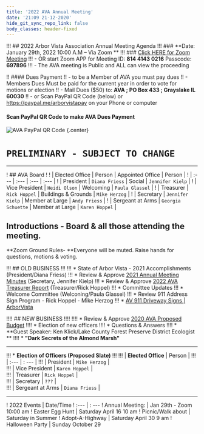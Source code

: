 ```yaml
---
title: '2022 AVA Annual Meeting'
date: '21:09 21-12-2020'
hide_git_sync_repo_link: false
body_classes: header-fixed
---
```


<link id="linkstyle" rel='stylesheet' href='/css/ava.css'/>

!!! ## 2022 Arbor Vista Association Annual Meeting Agenda
!!! ### **Date:  January 29th, 2022  10:00 A.M – Via Zoom **
!!! ### [Click HERE for Zoom Meeting](https://us02web.zoom.us/j/81441430216?pwd=OXp6MXlkdGJqS2orZ1lTNm1TWTlzZz09) 
!!! - OR start Zoom APP for Meeting ID: **814 4143 0216**  Passcode: **697896**
!!! - The AVA meeting is Public and ALL can view the proceeding

!! #### Dues Payment
!! - to be a Member of AVA you must pay dues
!! - Members Dues Must be paid for the current year in order to vote for motions or election
!! - Mail Dues ($50) to:  __**AVA ; PO Box 433 ; Grayslake IL 60030**__
!! - or Scan PayPal QR Code (below) or https://paypal.me/arborvistapay on your Phone or computer

#### Scan PayPal QR Code to make AVA Dues Payment 

![AVA PayPal QR Code](https://files.arborvista.org/images/PayPal_QR_Code.png?resize=400,200) {.center}

# `PRELIMINARY - SUBJECT TO CHANGE`
---
! ## AVA Board
!
! |  Elected Office      | Person      | Appointed Office      | Person |
! | :--- | :--- | :--- | :--- |
! |  President | `Diana Friess`  |  Social |  `Jennifer Kielp` |
! |  Vice President | `Heidi Olson` |   Welcoming |  `Paula Glassel` |
! |  Treasurer |  `Rick Hoppel` |   Buildings & Grounds |  `Mike Herzog` |
! |  Secretary |  `Jennifer Kielp` |   Member at Large |  `Andy Friess` |
! |  Sergeant at Arms |  `Georgia Schuette` | Member at Large | `Karen Hoppel`  |

## Introductions - Board & all those attending the meeting.

**Zoom Ground Rules- **Everyone will be muted.  Raise hands for questions, motions & voting.

!!! ## OLD BUSINESS
!!! 
!!! *   State of Arbor Vista - 2021 Accomplishments (President/Diana Friess)
!!! *   Review & Approve [2021 Annual Meeting Minutes](https://docs.google.com/document/d/e/2PACX-1vTEhHkAwFG6HRVNwnYJ3BkewGng2QxkZz1yaRVm73uTlddHRi-3sbmaLEt4Q5guufZLzszBc2HQxr9P/pub) (Secretary, Jennifer Kielp)
!!! *   Review & Approve [ 2022 AVA Treasurer Report](https://arborvista.org/docs/2020-ava-treasurer-report) (Treasurer/Rick Hoppel)
!!! *   Committee Updates
!!! *   Welcome Committee  (Welconing/Paula Glassel)
!!! *   Review 911 Address Sign Program - Rick Hoppel - Mike Herzog
!!! *  [AV 911 Driveway Signs | ArborVista](https://arborvista.org/projects/av-911-signs)

!!!! ## NEW BUSINESS
!!!! 
!!!! *   Review & Approve [2020 AVA Proposed Budget](../2022-ava-annual-meeting)
!!!! *   Election of new officers
!!!! *   Questions & Answers
!!!! *   **Guest Speaker: Ken Klick/Lake County Forest Preserve District Ecologist **
!!!! *   **"Dark Secrets of the Almond Marsh"**

---

!!! *   **Election of Officers (Proposed Slate)**
!!! 
!!! | __Elected Office__       | Person      | 
!!! | :--- | : --- |
!!! |  President | `Mike Herzog` |  
!!! |  Vice President | `Karen Hoppel` |   
!!! |  Treasurer |  `Rick Hoppel` |   
!!! |  Secretary | `???` |   
!!! |  Sergeant at Arms |  `Diana Friess` | 

---

! 2022 Events	|  Date/Time
! :--- | : ---
! Annual Meeting:   | Jan 29th - Zoom   10:00 am
! Easter Egg Hunt   |   Saturday April 16 10 am
! Picnic/Walk about |   Saturday in Summer 
! Adopt-A-Highway |   Saturday April 30  9 am
! Halloween Party   |   Sunday October 29
  

